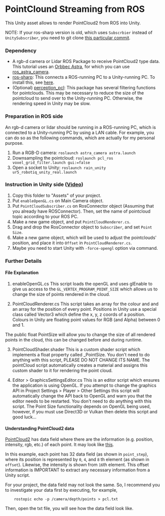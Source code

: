 # PointClound Streaming from ROS

This Unity asset allows to render PointCloud2 from ROS into Unity. 

NOTE: If your ros-sharp version is old, which uses `Subscrbier` instead of `UnitySubscriber`, you need to git clone [this particular commit](https://github.com/inmo-jang/unity_assets/commit/331e7e8eb78af0d583c730671b1a0ff2fe0a174f).

### Dependency
- A rgb-d camera or Lidar ROS Package to receive PointCloud2 type data. This tutorial uses an [Orbbec Astra](https://orbbec3d.com/product-astra-pro/), for which you can use [ros_astra_camera](https://github.com/inmo-jang/ros_astra_camera_OLD). 
- [ros-sharp](https://github.com/siemens/ros-sharp): This connects a ROS-running PC to a Unity-running PC. To install this, see [here](https://github.com/siemens/ros-sharp/wiki/User_Inst_Unity3DOnWindows). 
- (Optional) [perception_pcl](https://github.com/inmo-jang/perception_pcl): This package has several filtering functions for pointclouds. This may be necessary to reduce the size of the pointcloud to send over to the Unity-running PC. Otherwise, the rendering speed in Unity may be slow. 

### Preparation in ROS side
An rgb-d camera or lidar should be running in a ROS-running PC, which is connected to a Unity-running PC by using a LAN cable. For example, you can do so as the following commands, which are actually for my personal purpose.  

1. Run a RGB-D camera: `roslaunch astra_camera astra.launch`
2. Downsampling the pointcloud: `roslaunch pcl_ros voxel_grid_filter.launch gui:=false`
3. Open a socket to Unity: `roslaunch rain_unity ur5_robotiq_unity_real.launch`

### Instruction in Unity side ([Video](https://youtu.be/yPPFK_74rro))
1. Copy this folder to "Assets" of your project.
2. Put `enableOpenGL.cs` on Main Camera object.
3. Put `PointCloudSubscriber.cs` on RosConnector object (Assuming that you already have ROSConnector). Then, set the name of pointcloud topic according to your ROS PC. 
3. Make a new game object, and put `PointCloudRenderer.cs`. 
4. Drag and drop the RosConnector object to `Subscriber`, and set `Point Size`. 
5. Make a new game object, which will be used to adjust the pointclouds' position, and place it into `Offset` in `PointCloudRenderer.cs`. 
6. Maybe you need to start Unity with `-force-opengl` option via command. 

### Further Details

#### File Explanation
1. enableOpenGL.cs
This script loads the openGL and uses glEnable to give us access to the `GL_VERTEX_PROGRAM_POINT_SIZE` which allows us to change the size of points rendered in the cloud.

2. PointCloudRenderer.cs
This script takes an array for the colour and and an array for the position of every point. 
Positions in Unity use a special class called Vector3 which define the x, y, z coords of a position. 
Colours in Unity are floating point values for RGB (and Alpha) between 0 and 1. 

The public float PointSize will allow you to change the size of all rendered points in the cloud, this can be changed
before and during runtime.

3. PointCloudShader.shader
This is a custom shader script which implements a float property called _PointSize. You don't need to do anything with this script, PLEASE DO NOT CHANGE ITS NAME. The pointCloud script automatically creates a material and assigns this custom shader to it
for rendering the point cloud.

4. Editor > GraphicsSettingsEditor.cs
This is an editor script which ensures the application is using OpenGL. If you attempt to change the graphics API in Project Settings > Player > Other Settings this script will automatically change the API back to OpenGL and warn you that the editor needs to be restarted.
You don't need to do anything with this script. The Point Size functionality depends on OpenGL being used, however, if you must use Direct3D or Vulkan then delete this script and good luck...

#### Understanding PointCloud2 data 

[PointCloud2](http://docs.ros.org/melodic/api/sensor_msgs/html/msg/PointCloud2.html) has data field where there are the information (e.g. position, intensity, rgb, etc.) of each point. It may look like [this](https://answers.ros.org/question/58112/how-can-i-save-a-msg-to-a-file/). 

In this example, each point has 32 data field (as shown in `point_step`), where its position is represented by `0`, `4`, and `8` th element (as shown in `offset`). Likewise, the intensity is shown from `16`th element. This offset information is IMPORTANT to extract any necessary information from a Unity script. 

For your project, the data field may not look the same. So, I recommend you to investigate your data first by executing, for example, 

        rostopic echo -p /camera/depth/points > pcl.txt

Then, open the txt file, you will see how the data field look like. 
        
